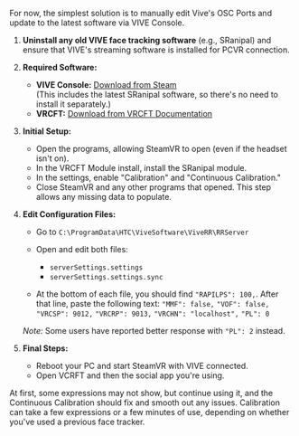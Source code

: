 For now, the simplest solution is to manually edit Vive's OSC Ports and update to the latest software via VIVE Console.

1. **Uninstall any old VIVE face tracking software** (e.g., SRanipal) and ensure that VIVE's streaming software is installed for PCVR connection.
    
2. **Required Software:**
    
    - **VIVE Console:** [Download from Steam](https://store.steampowered.com/app/1635730/VIVE_Console_for_SteamVR/)  
        (This includes the latest SRanipal software, so there's no need to install it separately.)
    - **VRCFT:** [Download from VRCFT Documentation](https://docs.vrcft.io/docs/vrcft-software/vrcft)
3. **Initial Setup:**
    
    - Open the programs, allowing SteamVR to open (even if the headset isn't on).
    - In the VRCFT Module install, install the SRanipal module.
    - In the settings, enable "Calibration" and "Continuous Calibration."
    - Close SteamVR and any other programs that opened. This step allows any missing data to populate.
4. **Edit Configuration Files:**
    
    - Go to `C:\ProgramData\HTC\ViveSoftware\ViveRR\RRServer`
        
    - Open and edit both files:
        
        - `serverSettings.settings`
        - `serverSettings.settings.sync`
    - At the bottom of each file, you should find `"RAPILPS": 100,`. After that line, paste the following text:
        `"MMF": false,` 
        `"VOF": false,` 
        `"VRCSP": 9012,` 
        `"VRCRP": 9013,` 
        `"VRCHN": "localhost",` 
        `"PL": 0`
    
    _Note:_ Some users have reported better response with `"PL": 2` instead.
    
5. **Final Steps:**
    
    - Reboot your PC and start SteamVR with VIVE connected.
    - Open VCRFT and then the social app you're using.

At first, some expressions may not show, but continue using it, and the Continuous Calibration should fix and smooth out any issues. Calibration can take a few expressions or a few minutes of use, depending on whether you've used a previous face tracker.